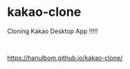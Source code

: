# kakao-clone

Cloning Kakao Desktop App !!!!!

<br>

<a href="https://hanulbom.github.io/kakao-clone/">https://hanulbom.github.io/kakao-clone/</a>
